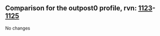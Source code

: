 ## Comparison for the outpost0 profile, rvn: [1123](https://github.com/PRO100KatYT/FortniteProfileRevisions/tree/main/profiles/outpost0/1123%20outpost0.json)-[1125](https://github.com/PRO100KatYT/FortniteProfileRevisions/tree/main/profiles/outpost0/1125%20outpost0.json)

No changes
